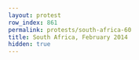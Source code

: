 ```yaml
---
layout: protest
row_index: 861
permalink: protests/south-africa-60
title: South Africa, February 2014
hidden: true
---
```

